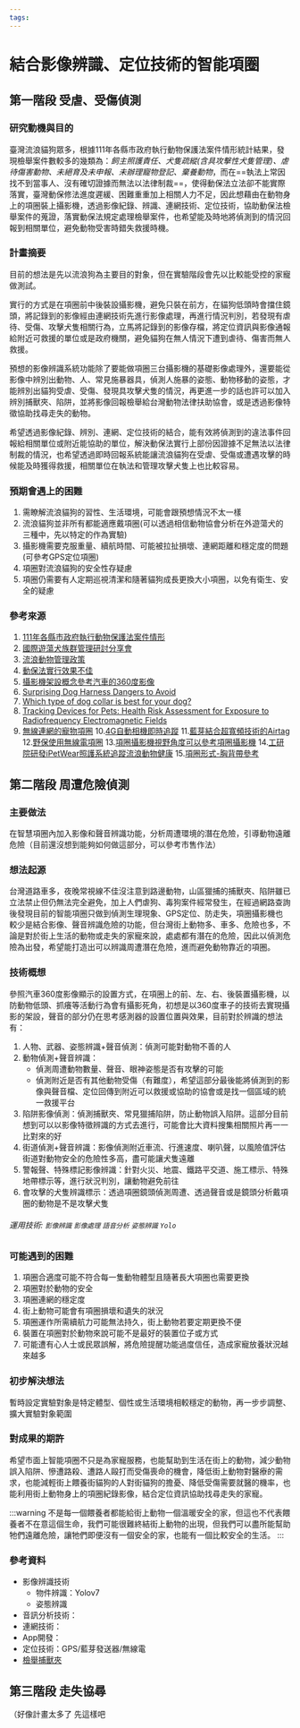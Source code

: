 ```yaml
---
tags: 
---
```

# 結合影像辨識、定位技術的智能項圈

## 第一階段 受虐、受傷偵測
### 研究動機與目的
臺灣流浪貓狗眾多，根據111年各縣市政府執行動物保護法案件情形統計結果，發現檢舉案件數較多的幾類為：*飼主照護責任、犬隻疏縱(含具攻擊性犬隻管理)、虐待傷害動物、未絕育及未申報、未辦理寵物登記、棄養動物*，而在==執法上常因找不到當事人、沒有確切證據而無法以法律制裁==，使得動保法立法卻不能實際落實，臺灣動保修法進度遲緩、困難重重加上相關人力不足，因此想藉由在動物身上的項圈裝上攝影機，透過影像紀錄、辨識、連網技術、定位技術，協助動保法檢舉案件的蒐證，落實動保法規定處理檢舉案件，也希望能及時地將偵測到的情況回報到相關單位，避免動物受害時錯失救援時機。

### 計畫摘要
目前的想法是先以流浪狗為主要目的對象，但在實驗階段會先以比較能受控的家寵做測試。

實行的方式是在項圈前中後裝設攝影機，避免只裝在前方，在貓狗低頭時會擋住鏡頭，將記錄到的影像經由連網技術先進行影像處理，再進行情況判別，若發現有虐待、受傷、攻擊犬隻相關行為，立馬將記錄到的影像存檔，將定位資訊與影像通報給附近可救援的單位或是政府機關，避免貓狗在無人情況下遭到虐待、傷害而無人救援。

預想的影像辨識系統功能除了要能做項圈三台攝影機的基礎影像處理外，還要能從影像中辨別出動物、人、常見施暴器具，偵測人施暴的姿態、動物移動的姿態，才能辨別出貓狗受虐、受傷、發現具攻擊犬隻的情況，再更進一步的話也許可以加入辨別捕獸夾、陷阱，並將影像回報檢舉給台灣動物法律扶助協會，或是透過影像特徵協助找尋走失的動物。

希望透過影像紀錄、辨別、連網、定位技術的結合，能有效將偵測到的違法事件回報給相關單位或附近能協助的單位，解決動保法實行上部份因證據不足無法以法律制裁的情況，也希望透過即時回報系統能讓流浪貓狗在受虐、受傷或遭遇攻擊的時候能及時獲得救援，相關單位在執法和管理攻擊犬隻上也比較容易。

### 預期會遇上的困難
1.	需瞭解流浪貓狗的習性、生活環境，可能會跟預想情況不太一樣
2.	流浪貓狗並非所有都能適應戴項圈(可以透過相信動物協會分析在外遊蕩犬的三種中，先以特定的作為實驗)
4.	攝影機需要克服重量、續航時間、可能被拉扯損壞、連網距離和穩定度的問題(可參考GPS定位項圈)
5.	項圈對流浪貓狗的安全性存疑慮
6.	項圈仍需要有人定期巡視清潔和隨著貓狗成長更換大小項圈，以免有衛生、安全的疑慮 


### 參考來源
1. [111年各縣市政府執行動物保護法案件情形](https://animal.coa.gov.tw/Frontend/Know/AnimalResource#tab11)
1. [國際遊蕩犬族群管理研討分享會](https://www.faithforanimals.org.tw/2019-dpm-taiwan)
2. [流浪動物管理政策](https://www.coa.gov.tw/ws.php?id=2267)
3. [動保法實行效果不佳](https://wuo-wuo.com/topics/companion-animals/200-cruelty-to-animals/1681-cruelty-to-animals04)
4. [攝影機架設概念參考汽車的360度影像](https://kknews.cc/zh-tw/car/o3b2rom.html)
5. [Surprising Dog Harness Dangers to Avoid](https://www.petmd.com/dog/care/surprising-dog-harness-dangers-avoid)
6. [Which type of dog collar is best for your dog?](https://www.humanesociety.org/resources/dog-collars)
7. [Tracking Devices for Pets: Health Risk Assessment for Exposure to Radiofrequency Electromagnetic Fields ](https://www.ncbi.nlm.nih.gov/pmc/articles/PMC8465301/)
8. [無線連網的寵物項圈](https://wpcdn.stu.edu.tw/wp-content/uploads/sites/93/2019/07/08153656/ga-M527209%E7%84%A1%E7%B7%9A%E9%80%A3%E7%B6%B2%E7%9A%84%E5%AF%B5%E7%89%A9%E9%A0%85%E5%9C%88.pdf)
10.[4G自動相機即時追蹤](https://fwscsc51783.wixsite.com/fwscsc/4gcamera)
11.[藍芽結合超寬頻技術的Airtag](https://applealmond.com/posts/98781)
12.[野保使用無線電項圈](https://ptrc.npust.edu.tw/2008/11/穿山甲無線電發報器裝設及野放追蹤/)
13.[項圈攝影機視野角度可以參考項圈攝影機](https://www.mrpetcam.com/)
14.[工研院研發iPetWear照護系統追蹤流浪動物健康](https://www.itri.org.tw/ListStyle.aspx?DisplayStyle=01_content&SiteID=1&MmmID=1036234671360446246&MGID=1161462630613700442)
15.[項圈形式-胸背帶參考](https://www.instagram.com/p/CsOVbUOvx_r/?igshid=NjZiM2M3MzIxNA==)

## 第二階段 周遭危險偵測

### 主要做法
在智慧項圈內加入影像和聲音辨識功能，分析周遭環境的潛在危險，引導動物遠離危險（目前還沒想到能夠如何做這部分，可以參考市售作法）

### 想法起源
台灣道路車多，夜晚常視線不佳沒注意到路邊動物，山區獵捕的捕獸夾、陷阱雖已立法禁止但仍無法完全避免，加上人們虐狗、毒狗案件經常發生，在經過網路查詢後發現目前的智能項圈只做到偵測生理現象、GPS定位、防走失，項圈攝影機也較少是結合影像、聲音辨識危險的功能，但台灣街上動物多、車多、危險也多，不論是對於街上生活的動物或走失的家寵來說，處處都有潛在的危險，因此以偵測危險為出發，希望能打造出可以辨識周遭潛在危險，進而避免動物靠近的項圈。

### 技術概想
參照汽車360度影像顯示的設置方式，在項圈上的前、左、右、後裝置攝影機，以防動物低頭、抓癢等活動行為會有攝影死角，初想是以360度車子的技術去實現攝影的架設，聲音的部分仍在思考感測器的設置位置與效果，目前對於辨識的想法有：
1. 人物、武器、姿態辨識+聲音偵測：偵測可能對動物不善的人
1. 動物偵測+聲音辨識：
    *  偵測周遭動物數量、聲音、眼神姿態是否有攻擊的可能
    *  偵測附近是否有其他動物受傷（有難度），希望這部分最後能將偵測到的影像與聲音檔、定位回傳到附近可以救援或協助的協會或是找一個區域的統一救援平台
1. 陷阱影像偵測：偵測捕獸夾、常見獵捕陷阱，防止動物誤入陷阱。這部分目前想到可以以影像特徵辨識的方式去進行，可能會比大資料搜集相關照片再一一比對來的好
1. 街道偵測+聲音辨識：影像偵測附近車流、行進速度、喇叭聲，以風險值評估街道對動物安全的危險性多高，盡可能讓犬隻遠離
2. 警報聲、特殊標記影像辨識：針對火災、地震、鐵路平交道、施工標示、特殊地帶標示等，進行狀況判別，讓動物避免前往
3. 會攻擊的犬隻辨識標示：透過項圈鏡頭偵測周遭、透過聲音或是鏡頭分析戴項圈的動物是不是攻擊犬隻

###### 運用技術: `影像辨識` `影像處理` `語音分析` `姿態辨識` `Yolo`

### 可能遇到的困難
1. 項圈合適度可能不符合每一隻動物體型且隨著長大項圈也需要更換
2. 項圈對於動物的安全
3. 項圈連網的穩定度
4. 街上動物可能會有項圈損壞和遺失的狀況
5. 項圈運作所需續航力可能無法持久，街上動物若要定期更換不便
6. 裝置在項圈對於動物來說可能不是最好的裝置位子或方式
7. 可能遭有心人士或民眾誤解，將危險提醒功能過度信任，造成家寵放養狀況越來越多

### 初步解決想法
暫時設定實驗對象是特定體型、個性或生活環境相較穩定的動物，再一步步調整、擴大實驗對象範圍

### 對成果的期許
希望市面上智能項圈不只是為家寵服務，也能幫助到生活在街上的動物，減少動物誤入陷阱、慘遭路殺、遭路人毆打而受傷喪命的機會，降低街上動物對醫療的需求，也能減輕街上餵養街貓狗的人對街貓狗的擔憂、降低受傷需要就醫的機率，也能利用街上動物身上的項圈紀錄影像，結合定位資訊協助找尋走失的家寵。

:::warning
不是每一個餵養者都能給街上動物一個溫暖安全的家，但這也不代表餵養者不在意這個生命，我們可能很難終結街上動物的出現，但我們可以盡所能幫助牠們遠離危險，讓牠們即便沒有一個安全的家，也能有一個比較安全的生活。
:::

### 參考資料
* 影像辨識技術
    * 物件辨識：Yolov7
    * 姿態辨識
* 音訊分析技術：
* 連網技術：
* App開發：
* 定位技術：GPS/藍芽發送器/無線電
* [檢舉捕獸夾](https://www.taiwananimallegalaid.org/trapreport)

## 第三階段 走失協尋
（好像計畫太多了 先這樣吧
